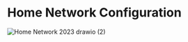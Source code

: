 # Home Network Configuration

![Home Network 2023 drawio (2)](https://user-images.githubusercontent.com/73140219/186529959-1ff00789-1a7a-4e63-b65d-be3fe76809bc.png)


